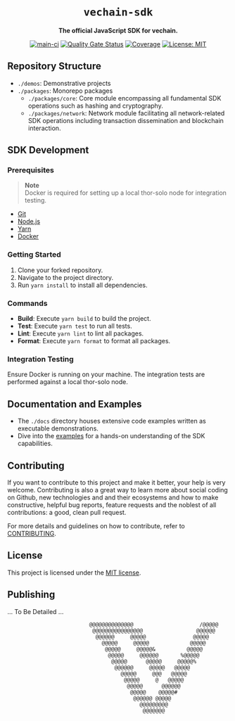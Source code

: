 <div align="center">
  <h1><code>vechain-sdk</code></h1>
  <p>
    <strong>The official JavaScript SDK for vechain.</strong>
  </p>
  <p>
    <a href="https://github.com/vechainfoundation/vechain-sdk/actions/workflows/on-main.yml"><img src="https://github.com/vechainfoundation/vechain-sdk/actions/workflows/on-main.yml/badge.svg" alt="main-ci"></a>
    <a href="https://sonarcloud.io/summary/new_code?id=vechainfoundation_thor-sdk-js"><img src="https://sonarcloud.io/api/project_badges/measure?project=vechainfoundation_thor-sdk-js&metric=alert_status&token=0e94ce34f24ef54d43c15c0d4b38f2c645c92b42" alt="Quality Gate Status"></a>
    <a href="https://sonarcloud.io/summary/new_code?id=vechainfoundation_thor-sdk-js"><img src="https://sonarcloud.io/api/project_badges/measure?project=vechainfoundation_thor-sdk-js&metric=coverage&token=0e94ce34f24ef54d43c15c0d4b38f2c645c92b42" alt="Coverage"></a>
    <a href="https://github.com/vechainfoundation/vechain-sdk/blob/main/LICENSE"><img src="https://img.shields.io/badge/License-MIT-blue.svg" alt="License: MIT"></a>
  </p>
</div>

## Repository Structure
- `./demos`: Demonstrative projects
- `./packages`: Monorepo packages
   - `./packages/core`: Core module encompassing all fundamental SDK operations such as hashing and cryptography.
   - `./packages/network`: Network module facilitating all network-related SDK operations including transaction dissemination and blockchain interaction.

## SDK Development

### Prerequisites
> **Note** <br />
> Docker is required for setting up a local thor-solo node for integration testing.
 - [Git](https://git-scm.com/book/en/v2/Getting-Started-Installing-Git)
 - [Node.js](https://nodejs.org/en)
 - [Yarn](https://classic.yarnpkg.com/en/docs/install)
 - [Docker](https://docs.docker.com/get-docker/)

### Getting Started
1. Clone your forked repository.
2. Navigate to the project directory.
3. Run `yarn install` to install all dependencies.

### Commands
- **Build**: Execute `yarn build` to build the project.
- **Test**: Execute `yarn test` to run all tests.
- **Lint**: Execute `yarn lint` to lint all packages.
- **Format**: Execute `yarn format` to format all packages.

### Integration Testing
Ensure Docker is running on your machine. The integration tests are performed against a local thor-solo node.

## Documentation and Examples
- The `./docs` directory houses extensive code examples written as executable demonstrations.
- Dive into the [examples](./docs/README.md) for a hands-on understanding of the SDK capabilities.

## Contributing

If you want to contribute to this project and make it better, your help is very welcome. Contributing is also a great way to learn more about social coding on Github, new technologies and and their ecosystems and how to make constructive, helpful bug reports, feature requests and the noblest of all contributions: a good, clean pull request.

For more details and guidelines on how to contribute, refer to [CONTRIBUTING](CONTRIBUTING.md).

## License

This project is licensed under the [MIT license](LICENSE.md).

## Publishing
... To Be Detailed ...


                              @@@@@@@@@@@@@@                     /@@@@@                   
                               @@@@@@@@@@@@@@@@                 @@@@@@                    
                                @@@@@@     @@@@@               @@@@@                      
                                  @@@@@     @@@@@             @@@@@                       
                                   @@@@@     @@@@@&          @@@@@                        
                                    @@@@@     @@@@@@       %@@@@@                         
                                     @@@@@      @@@@@     @@@@@%                          
                                      @@@@@@     @@@@@   @@@@@                            
                                        @@@@@     @@@   @@@@@                             
                                         @@@@@     @   @@@@@                              
                                          @@@@@      @@@@@@                               
                                           @@@@@    @@@@@#                                
                                            @@@@@@ @@@@@                                  
                                              @@@@@@@@@                                   
                                               @@@@@@@                                    
